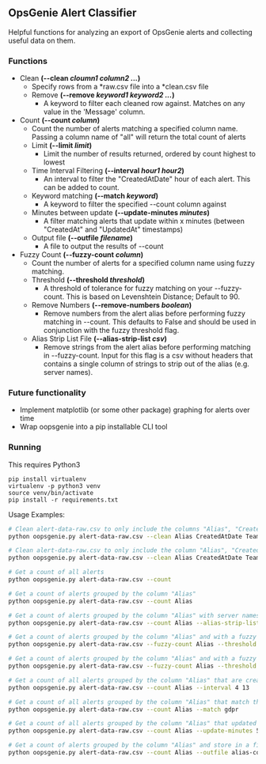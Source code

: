 ## OpsGenie Alert Classifier
Helpful functions for analyzing an export of OpsGenie alerts and collecting useful data on them.

### Functions
* Clean **(--clean _cloumn1_ _column2_ _..._)**
    * Specify rows from a *raw.csv file into a *clean.csv file
    * Remove **(--remove _keyword1_ _keyword2_ _..._)**
        * A keyword to filter each cleaned row against. Matches on any value in the 'Message' column.
* Count **(--count _column_)**
    * Count the number of alerts matching a specified column name. Passing a column name of "all" will return the total count of alerts
    * Limit **(--limit _limit_)**
        * Limit the number of results returned, ordered by count highest to lowest
    * Time Interval Filtering **(--interval _hour1_ _hour2_)**
        * An interval to filter the "CreatedAtDate" hour of each alert. This can be added to count.
    * Keyword matching **(--match _keyword_)**
        * A keyword to filter the specified --count column against
    * Minutes between update **(--update-minutes _minutes_)**
        * A filter matching alerts that update within x minutes (between "CreatedAt" and "UpdatedAt" timestamps)
    * Output file **(--outfile _filename_)**
        * A file to output the results of --count
* Fuzzy Count **(--fuzzy-count _column_)**
    * Count the number of alerts for a specified column name using fuzzy matching.
    * Threshold **(--threshold _threshold_)**
        * A threshold of tolerance for fuzzy matching on your --fuzzy-count. This is based on Levenshtein Distance; Default to 90.
    * Remove Numbers **(--remove-numbers _boolean_)**
        * Remove numbers from the alert alias before performing fuzzy matching in --count. This defaults to False and should be used in conjunction with the fuzzy threshold flag.
    * Alias Strip List File **(--alias-strip-list _csv_)**
        * Remove strings from the alert alias before performing matching in --fuzzy-count. Input for this flag is a csv without headers that contains a single column of strings to strip out of the alias (e.g. server names).


### Future functionality
* Implement matplotlib (or some other package) graphing for alerts over time
* Wrap oopsgenie into a pip installable CLI tool

### Running
This requires Python3
```
pip install virtualenv
virtualenv -p python3 venv
source venv/bin/activate
pip install -r requirements.txt
```

Usage Examples:
```bash
# Clean alert-data-raw.csv to only include the columns "Alias", "CreatedAtDate", and "Teams" (creates alert-data-clean.csv)
python oopsgenie.py alert-data-raw.csv --clean Alias CreatedAtDate Teams

# Clean alert-data-raw.csv to only include the column "Alias", "CreatedAtDate", and "Teams" but exclude any message containing "staging"
python oopsgenie.py alert-data-raw.csv --clean Alias CreatedAtDate Teams --remove staging

# Get a count of all alerts
python oopsgenie.py alert-data-raw.csv --count

# Get a count of alerts grouped by the column "Alias"
python oopsgenie.py alert-data-raw.csv --count Alias

# Get a count of alerts grouped by the column "Alias" with server names stripped out
python oopsgenie.py alert-data-raw.csv --count Alias --alias-strip-list server_names.csv

# Get a count of alerts grouped by the column "Alias" and with a fuzzy matching threshold of 80%
python oopsgenie.py alert-data-raw.csv --fuzzy-count Alias --threshold 80

# Get a count of alerts grouped by the column "Alias" and with a fuzzy matching threshold of 90% and numbers removed from the alias before the fuzzy matching
python oopsgenie.py alert-data-raw.csv --fuzzy-count Alias --threshold 90 --remove-numbers True

# Get a count of all alerts grouped by the column "Alias" that are created between the hours of 04 and 13 (UTC)
python oopsgenie.py alert-data-raw.csv --count Alias --interval 4 13

# Get a count of all alerts grouped by the column "Alias" that match the keyword "gdpr"
python oopsgenie.py alert-data-raw.csv --count Alias --match gdpr

# Get a count of all alerts grouped by the column "Alias" that updated within 5 minutes of creation
python oopsgenie.py alert-data-raw.csv --count Alias --update-minutes 5

# Get a count of alerts grouped by the column "Alias" and store in a file named "alias-count.csv
python oopsgenie.py alert-data-raw.csv --count Alias --outfile alias-count.csv
```

